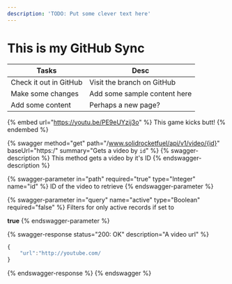 ```yaml
---
description: 'TODO: Put some clever text here'
---
```


# This is my GitHub Sync

| Tasks                  | Desc                         |
| ---------------------- | ---------------------------- |
| Check it out in GitHub | Visit the branch on GitHub   |
| Make some changes      | Add some sample content here |
| Add some content       | Perhaps a new page?          |

{% embed url="https://youtu.be/PE9eUYzij3o" %}
This game kicks butt!
{% endembed %}

{% swagger method="get" path="/www.solidrocketfuel/api/v1/video/{id}" baseUrl="https:/" summary="Gets a video by `id`" %}
{% swagger-description %}
This method gets a video by it's ID
{% endswagger-description %}

{% swagger-parameter in="path" required="true" type="Integer" name="id" %}
ID of the video to retrieve
{% endswagger-parameter %}

{% swagger-parameter in="query" name="active" type="Boolean" required="false" %}
Filters for only active records if set to

**true**
{% endswagger-parameter %}

{% swagger-response status="200: OK" description="A video url" %}
```javascript
{
    "url":"http://youtube.com/
}
```
{% endswagger-response %}
{% endswagger %}

